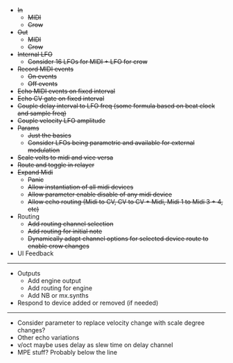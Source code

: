 - ~~In~~
  - ~~MIDI~~
  - ~~Crow~~
- ~~Out~~
  - ~~MIDI~~
  - ~~Crow~~
- ~~Internal LFO~~
  - ~~Consider 16 LFOs for MIDI + LFO for crow~~
- ~~Record MIDI events~~
  - ~~On events~~
  - ~~Off events~~
- ~~Echo MIDI events on fixed interval~~
- ~~Echo CV gate on fixed interval~~
- ~~Couple delay interval to LFO freq (some formula based on beat clock and sample freq)~~
- ~~Couple velocity LFO amplitude~~
- ~~Params~~
  - ~~Just the basics~~
  - ~~Consider LFOs being parametric and available for external modulation~~
- ~~Scale volts to midi and vice versa~~
- ~~Route and toggle in relayer~~
- ~~Expand Midi~~
  - ~~Panic~~
  - ~~Allow instantiation of all midi devices~~
  - ~~Allow parameter enable disable of any midi device~~
  - ~~Allow echo routing (Midi to CV, CV to CV + Midi, Midi 1 to Midi 3 + 4, etc)~~
- Routing
  - ~~Add routing channel selection~~
  - ~~Add routing for initial note~~
  - ~~Dynamically adapt channel options for selected device route to enable crow changes~~
- UI Feedback
---
- Outputs
  - Add engine output
  - Add routing for engine
  - Add NB or mx.synths
- Respond to device added or removed (if needed)
---
- Consider parameter to replace velocity change with scale degree changes?
- Other echo variations
- v/oct maybe uses delay as slew time on delay channel
- MPE stuff? Probably below the line

